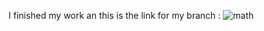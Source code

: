 I finished my work an this is the link for my branch : ![math](https://github.com/mrobeidat/math-series)